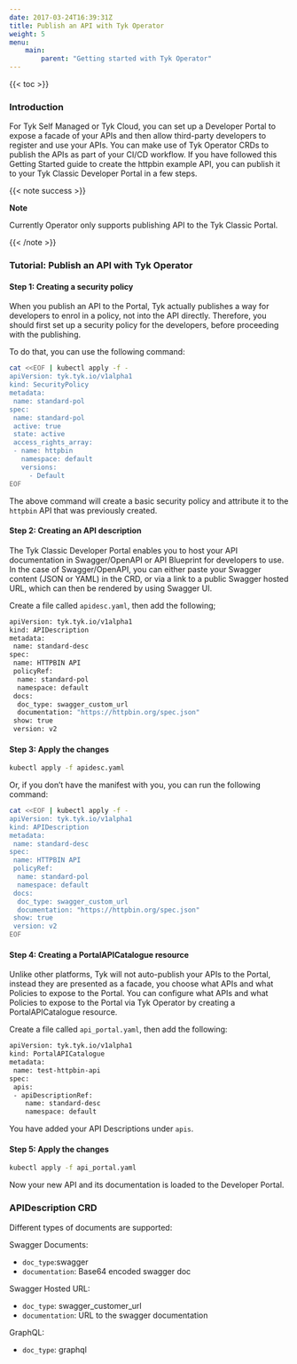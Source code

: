 ```yaml
---
date: 2017-03-24T16:39:31Z
title: Publish an API with Tyk Operator
weight: 5
menu:
    main:
        parent: "Getting started with Tyk Operator"
---
```


{{< toc >}}


### Introduction

For Tyk Self Managed or Tyk Cloud, you can set up a Developer Portal to expose a facade of your APIs and then allow third-party developers to register and use your APIs. 
You can make use of Tyk Operator CRDs to publish the APIs as part of your CI/CD workflow. If you have followed this Getting Started guide to create the httpbin example API, you can publish it to your Tyk Classic Developer Portal in a few steps. 

{{< note success >}}

**Note**  

 

Currently Operator only supports publishing API to the Tyk Classic Portal. 

{{< /note >}}

### Tutorial: Publish an API with Tyk Operator
#### Step 1: Creating a security policy

When you publish an API to the Portal, Tyk actually publishes a way for developers to enrol in a policy, not into the API directly. Therefore, you should first set up a security policy for the developers, before proceeding with the publishing.

To do that, you can use the following command:

```bash
cat <<EOF | kubectl apply -f -
apiVersion: tyk.tyk.io/v1alpha1
kind: SecurityPolicy
metadata:
 name: standard-pol
spec:
 name: standard-pol
 active: true
 state: active
 access_rights_array:
 - name: httpbin
   namespace: default
   versions:
     - Default
EOF
```

The above command will create a basic security policy and attribute it to the `httpbin` API that was previously created.

#### Step 2: Creating an API description

The Tyk Classic Developer Portal enables you to host your API documentation in Swagger/OpenAPI or API Blueprint for developers to use. In the case of Swagger/OpenAPI, you can either paste your Swagger content (JSON or YAML) in the CRD, or via a link to a public Swagger hosted URL, which can then be rendered by using Swagger UI.

Create a file called `apidesc.yaml`, then add the following;

```bash
apiVersion: tyk.tyk.io/v1alpha1
kind: APIDescription
metadata:
 name: standard-desc
spec:
 name: HTTPBIN API
 policyRef:
  name: standard-pol
  namespace: default
 docs: 
  doc_type: swagger_custom_url
  documentation: "https://httpbin.org/spec.json"
 show: true
 version: v2 
```

#### Step 3: Apply the changes

```bash
kubectl apply -f apidesc.yaml
```
Or, if you don’t have the manifest with you, you can run the following command:

```bash
cat <<EOF | kubectl apply -f -
apiVersion: tyk.tyk.io/v1alpha1
kind: APIDescription
metadata:
 name: standard-desc
spec:
 name: HTTPBIN API
 policyRef:
  name: standard-pol
  namespace: default
 docs: 
  doc_type: swagger_custom_url
  documentation: "https://httpbin.org/spec.json"
 show: true
 version: v2
EOF
```

#### Step 4: Creating a PortalAPICatalogue resource

Unlike other platforms, Tyk will not auto-publish your APIs to the Portal, instead they are presented as a facade, you choose what APIs and what Policies to expose to the Portal. You can configure what APIs and what Policies to expose to the Portal via Tyk Operator by creating a PortalAPICatalogue resource.

Create a file called `api_portal.yaml`, then add the following:

```bash
apiVersion: tyk.tyk.io/v1alpha1
kind: PortalAPICatalogue
metadata:
 name: test-httpbin-api
spec:
 apis:
 - apiDescriptionRef:
    name: standard-desc
    namespace: default
```

You have added your API Descriptions under `apis`. 

#### Step 5: Apply the changes

```bash
kubectl apply -f api_portal.yaml
```

Now your new API and its documentation is loaded to the Developer Portal. 

### APIDescription CRD

Different types of documents are supported:

Swagger Documents:

- `doc_type`:swagger
- `documentation`: Base64 encoded  swagger doc

Swagger Hosted URL:

- `doc_type`: swagger_customer_url
- `documentation`: URL to the swagger documentation

GraphQL:

- `doc_type`: graphql





